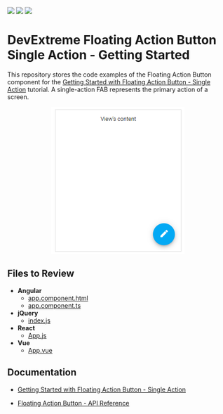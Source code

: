 <!-- default badges list -->
![](https://img.shields.io/endpoint?url=https://codecentral.devexpress.com/api/v1/VersionRange/339023599/20.2.3%2B)
[![](https://img.shields.io/badge/Open_in_DevExpress_Support_Center-FF7200?style=flat-square&logo=DevExpress&logoColor=white)](https://supportcenter.devexpress.com/ticket/details/T973639)
[![](https://img.shields.io/badge/📖_How_to_use_DevExpress_Examples-e9f6fc?style=flat-square)](https://docs.devexpress.com/GeneralInformation/403183)
<!-- default badges end -->
# DevExtreme Floating Action Button Single Action - Getting Started 

This repository stores the code examples of the Floating Action Button component for the [Getting Started with Floating Action Button - Single Action](https://js.devexpress.com/Documentation/Guide/UI_Components/Floating_Action_Button/Getting_Started_with_Floating_Action_Button/#Single_Action) tutorial. A single-action FAB represents the primary action of a screen.

<div align="center"><img src="./actionbutton_singleaction.png" /></div>

## Files to Review

- **Angular**
    - [app.component.html](angular/src/app/app.component.html)
    - [app.component.ts](angular/src/app/app.component.ts)
- **jQuery**
    - [index.js](jquery/index.js)
- **React**
    - [App.js](react/src/App.js)
- **Vue**
    - [App.vue](vue/src/App.vue)

## Documentation

- [Getting Started with Floating Action Button - Single Action](https://js.devexpress.com/Documentation/Guide/UI_Components/Floating_Action_Button/Getting_Started_with_Floating_Action_Button/#Single_Action)

- [Floating Action Button - API Reference](https://js.devexpress.com/Documentation/ApiReference/UI_Components/dxSpeedDialAction/)
